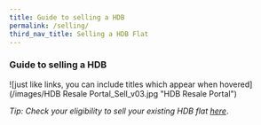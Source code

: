 ```yaml
---
title: Guide to selling a HDB
permalink: /selling/
third_nav_title: Selling a HDB Flat
---
```


### Guide to selling a HDB

![just like links, you can include titles which appear when hovered](/images/HDB Resale Portal_Sell_v03.jpg "HDB Resale Portal")

*Tip: Check your eligibility to sell your existing HDB flat [here](https://www.hdb.gov.sg/cs/infoweb/residential/selling-a-flat/eligibility)*.

